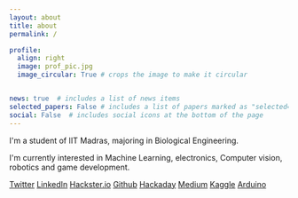 ```yaml
---
layout: about
title: about
permalink: /

profile:
  align: right
  image: prof_pic.jpg
  image_circular: True # crops the image to make it circular


news: true  # includes a list of news items
selected_papers: False # includes a list of papers marked as "selected={true}"
social: False  # includes social icons at the bottom of the page
---
```





I'm a student of IIT Madras, majoring in Biological Engineering.  

I'm currently interested in Machine Learning, electronics, Computer vision, robotics and game development.


[Twitter](https://twitter.com/theevildoof)
[LinkedIn](https://www.linkedin.com/in/vishwa181/)
[Hackster.io](https://www.hackster.io/theevildoof)
[Github](https://github.com/theevildoof)
[Hackaday](https://hackaday.io/theevildoof)
[Medium](https://medium.com/@vishwa181)
[Kaggle](https://www.kaggle.com/theevildoof)
[Arduino](https://create.arduino.cc/projecthub/theevildoof)

